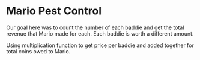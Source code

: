 Mario Pest Control
====================

Our goal here was to count the number of each baddie and get the total revenue that Mario made for each. Each baddie is worth a different amount. 

Using multiplication function to get price per baddie and added together for total coins owed to Mario. 